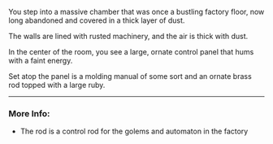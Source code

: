 You step into a massive chamber that was once a bustling factory floor, now long abandoned and covered in a thick layer of dust.

The walls are lined with rusted machinery, and the air is thick with dust.

In the center of the room, you see a large, ornate control panel that hums with a faint energy.

Set atop the panel is a molding manual of some sort and an ornate brass rod topped with a large ruby.

---

### More Info:

* The rod is a control rod for the golems and automaton in the factory